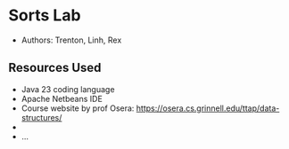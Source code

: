 # Sorts Lab

* Authors: Trenton, Linh, Rex

## Resources Used

* Java 23 coding language
* Apache Netbeans IDE
* Course website by prof Osera: https://osera.cs.grinnell.edu/ttap/data-structures/
* 
* ...
